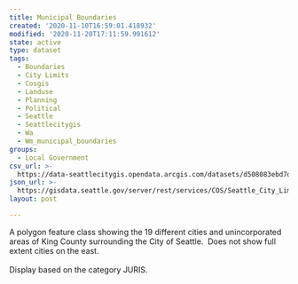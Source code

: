```yaml
---
title: Municipal Boundaries
created: '2020-11-10T16:59:01.418932'
modified: '2020-11-20T17:11:59.991612'
state: active
type: dataset
tags:
  - Boundaries
  - City Limits
  - Cosgis
  - Landuse
  - Planning
  - Political
  - Seattle
  - Seattlecitygis
  - Wa
  - Wm_municipal_boundaries
groups:
  - Local Government
csv_url: >-
  https://data-seattlecitygis.opendata.arcgis.com/datasets/d508083ebd7d444b9997639af845937d_1.csv?outSR=%7B%22latestWkid%22%3A2926%2C%22wkid%22%3A2926%7D
json_url: >-
  https://gisdata.seattle.gov/server/rest/services/COS/Seattle_City_Limits/MapServer/1
layout: post

---
```

<div style='display: block'><span><div>A polygon feature class showing the 19 different cities and unincorporated areas of King County surrounding the City of Seattle.  Does not show full extent cities on the east.</div></span><br /><div style='display: block'><span><div>Display based on the category JURIS.</div></span><br /></div></div>
